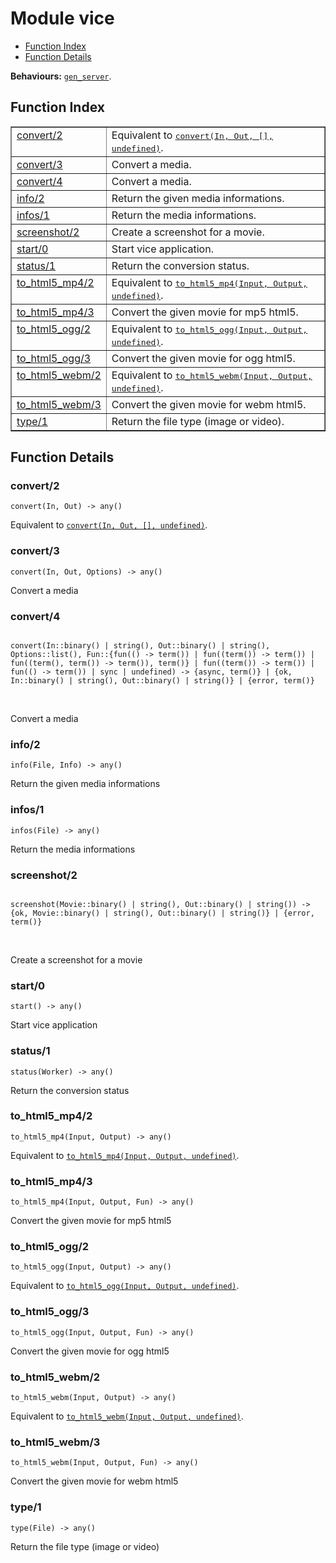 

# Module vice #
* [Function Index](#index)
* [Function Details](#functions)

__Behaviours:__ [`gen_server`](gen_server.md).

<a name="index"></a>

## Function Index ##


<table width="100%" border="1" cellspacing="0" cellpadding="2" summary="function index"><tr><td valign="top"><a href="#convert-2">convert/2</a></td><td>Equivalent to <a href="#convert-4"><tt>convert(In, Out, [], undefined)</tt></a>.</td></tr><tr><td valign="top"><a href="#convert-3">convert/3</a></td><td>
Convert a media.</td></tr><tr><td valign="top"><a href="#convert-4">convert/4</a></td><td>
Convert a media.</td></tr><tr><td valign="top"><a href="#info-2">info/2</a></td><td>
Return the given media informations.</td></tr><tr><td valign="top"><a href="#infos-1">infos/1</a></td><td>
Return the media informations.</td></tr><tr><td valign="top"><a href="#screenshot-2">screenshot/2</a></td><td>
Create a screenshot for a movie.</td></tr><tr><td valign="top"><a href="#start-0">start/0</a></td><td>
Start vice application.</td></tr><tr><td valign="top"><a href="#status-1">status/1</a></td><td>
Return the conversion status.</td></tr><tr><td valign="top"><a href="#to.md5_mp4-2">to_html5_mp4/2</a></td><td>Equivalent to <a href="#to.md5_mp4-3"><tt>to_html5_mp4(Input, Output, undefined)</tt></a>.</td></tr><tr><td valign="top"><a href="#to.md5_mp4-3">to_html5_mp4/3</a></td><td>
Convert the given movie for mp5 html5.</td></tr><tr><td valign="top"><a href="#to.md5_ogg-2">to_html5_ogg/2</a></td><td>Equivalent to <a href="#to.md5_ogg-3"><tt>to_html5_ogg(Input, Output, undefined)</tt></a>.</td></tr><tr><td valign="top"><a href="#to.md5_ogg-3">to_html5_ogg/3</a></td><td>
Convert the given movie for ogg html5.</td></tr><tr><td valign="top"><a href="#to.md5_webm-2">to_html5_webm/2</a></td><td>Equivalent to <a href="#to.md5_webm-3"><tt>to_html5_webm(Input, Output, undefined)</tt></a>.</td></tr><tr><td valign="top"><a href="#to.md5_webm-3">to_html5_webm/3</a></td><td>
Convert the given movie for webm html5.</td></tr><tr><td valign="top"><a href="#type-1">type/1</a></td><td>
Return the file type (image or video).</td></tr></table>


<a name="functions"></a>

## Function Details ##

<a name="convert-2"></a>

### convert/2 ###

`convert(In, Out) -> any()`

Equivalent to [`convert(In, Out, [], undefined)`](#convert-4).

<a name="convert-3"></a>

### convert/3 ###

`convert(In, Out, Options) -> any()`

Convert a media

<a name="convert-4"></a>

### convert/4 ###

<pre><code>
convert(In::binary() | string(), Out::binary() | string(), Options::list(), Fun::{fun(() -&gt; term()) | fun((term()) -&gt; term()) | fun((term(), term()) -&gt; term()), term()} | fun((term()) -&gt; term()) | fun(() -&gt; term()) | sync | undefined) -&gt; {async, term()} | {ok, In::binary() | string(), Out::binary() | string()} | {error, term()}
</code></pre>
<br />

Convert a media

<a name="info-2"></a>

### info/2 ###

`info(File, Info) -> any()`

Return the given media informations

<a name="infos-1"></a>

### infos/1 ###

`infos(File) -> any()`

Return the media informations

<a name="screenshot-2"></a>

### screenshot/2 ###

<pre><code>
screenshot(Movie::binary() | string(), Out::binary() | string()) -&gt; {ok, Movie::binary() | string(), Out::binary() | string()} | {error, term()}
</code></pre>
<br />

Create a screenshot for a movie

<a name="start-0"></a>

### start/0 ###

`start() -> any()`

Start vice application

<a name="status-1"></a>

### status/1 ###

`status(Worker) -> any()`

Return the conversion status

<a name="to_html5_mp4-2"></a>

### to_html5_mp4/2 ###

`to_html5_mp4(Input, Output) -> any()`

Equivalent to [`to_html5_mp4(Input, Output, undefined)`](#to.md5_mp4-3).

<a name="to_html5_mp4-3"></a>

### to_html5_mp4/3 ###

`to_html5_mp4(Input, Output, Fun) -> any()`

Convert the given movie for mp5 html5

<a name="to_html5_ogg-2"></a>

### to_html5_ogg/2 ###

`to_html5_ogg(Input, Output) -> any()`

Equivalent to [`to_html5_ogg(Input, Output, undefined)`](#to.md5_ogg-3).

<a name="to_html5_ogg-3"></a>

### to_html5_ogg/3 ###

`to_html5_ogg(Input, Output, Fun) -> any()`

Convert the given movie for ogg html5

<a name="to_html5_webm-2"></a>

### to_html5_webm/2 ###

`to_html5_webm(Input, Output) -> any()`

Equivalent to [`to_html5_webm(Input, Output, undefined)`](#to.md5_webm-3).

<a name="to_html5_webm-3"></a>

### to_html5_webm/3 ###

`to_html5_webm(Input, Output, Fun) -> any()`

Convert the given movie for webm html5

<a name="type-1"></a>

### type/1 ###

`type(File) -> any()`

Return the file type (image or video)

